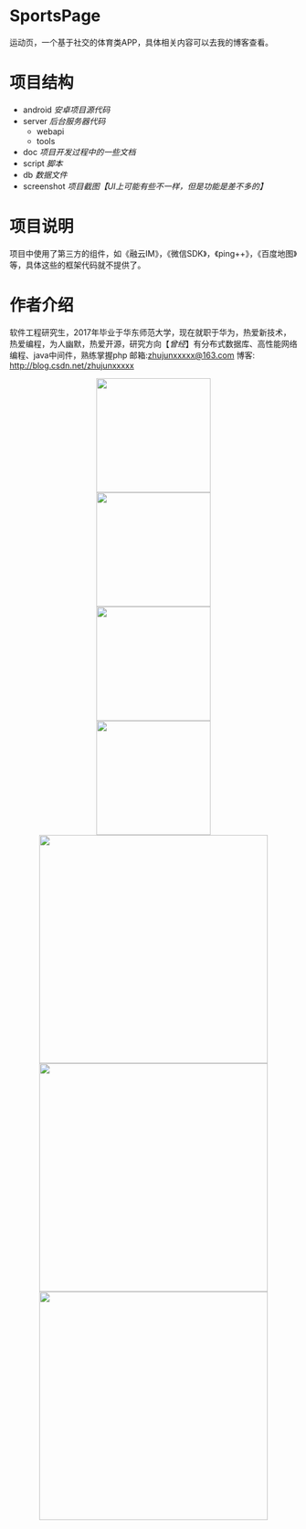# SportsPage
运动页，一个基于社交的体育类APP，具体相关内容可以去我的博客查看。

# 项目结构

* android 	*安卓项目源代码*
* server 	*后台服务器代码*
	* webapi
	* tools
* doc		*项目开发过程中的一些文档*
* script	*脚本*
* db		*数据文件*
* screenshot *项目截图【UI上可能有些不一样，但是功能是差不多的】*

# 项目说明
项目中使用了第三方的组件，如《融云IM》，《微信SDK》，《ping++》，《百度地图》等，具体这些的框架代码就不提供了。

# 作者介绍
软件工程研究生，2017年毕业于华东师范大学，现在就职于华为，热爱新技术，热爱编程，为人幽默，热爱开源，研究方向【*曾经*】有分布式数据库、高性能网络编程、java中间件，熟练掌握php 邮箱:zhujunxxxxx@163.com 博客: http://blog.csdn.net/zhujunxxxxx


<div align=center><img width="200" src="https://raw.githubusercontent.com/zhujunxxxxx/SportsPage/master/screenshot/new/4.png"/></div>

<div align=center><img width="200" src="https://raw.githubusercontent.com/zhujunxxxxx/SportsPage/master/screenshot/new/3.png"/></div>

<div align=center><img width="200" src="https://raw.githubusercontent.com/zhujunxxxxx/SportsPage/master/screenshot/new/2.png"/></div>

<div align=center><img width="200" src="https://raw.githubusercontent.com/zhujunxxxxx/SportsPage/master/screenshot/new/1.png"/></div>


<div align=center><img width="400" src="https://raw.githubusercontent.com/zhujunxxxxx/SportsPage/master/screenshot/admin/admin1.png"/></div>


<div align=center><img width="400" src="https://raw.githubusercontent.com/zhujunxxxxx/SportsPage/master/screenshot/admin/admin2.png"/></div>


<div align=center><img width="400" src="https://raw.githubusercontent.com/zhujunxxxxx/SportsPage/master/screenshot/admin/admin3.png"/></div>